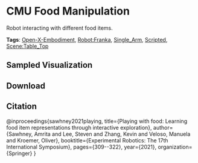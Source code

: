 # CMU Food Manipulation

Robot interacting with different food items.

**Tags**: [Open-X-Embodiment](https://github.com/KeplerC/oed-playground/tree/main/pages/tags/Open-X-Embodiment.md), [Robot:Franka](https://github.com/KeplerC/oed-playground/tree/main/pages/tags/Robot:Franka.md), [Single_Arm](https://github.com/KeplerC/oed-playground/tree/main/pages/tags/Single_Arm.md), [Scripted](https://github.com/KeplerC/oed-playground/tree/main/pages/tags/Scripted.md), [Scene:Table_Top](https://github.com/KeplerC/oed-playground/tree/main/pages/tags/Scene:Table_Top.md)

## Sampled Visualization



## Download



## Citation

@inproceedings{sawhney2021playing,
  title={Playing with food: Learning food item representations through interactive exploration},
  author={Sawhney, Amrita and Lee, Steven and Zhang, Kevin and Veloso, Manuela and Kroemer, Oliver},
  booktitle={Experimental Robotics: The 17th International Symposium},
  pages={309--322},
  year={2021},
  organization={Springer}
}